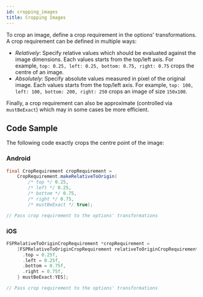 ```yaml
---
id: cropping_images
title: Cropping Images
---
```


To crop an image, define a crop requirement in the options' transformations. A crop requirement can be defined in multiple ways:

- _Relatively_: Specify relative values which should be evaluated against the image dimensions. Each values starts from the top/left axis. For example, `top: 0.25, left: 0.25, bottom: 0.75, right: 0.75` crops the centre of an image.
- _Absolutely_: Specify absolute values measured in pixel of the original image. Each values starts from the top/left axis. For example, `top: 100, left: 100, bottom: 200, right: 250` crops an image of size `150x100`.

Finally, a crop requirement can also be approximate (controlled via `mustBeExact`) which may in some cases be more efficient.

## Code Sample

The following code exactly crops the centre point of the image:

### Android

```java
final CropRequirement cropRequirement =
    CropRequirement.makeRelativeToOrigin(
        /* top */ 0.25,
        /* left */ 0.25,
        /* bottom */ 0.75,
        /* right */ 0.75,
        /* mustBeExact */ true);

// Pass crop requirement to the options' transformations
```

### iOS

```objective-c
FSPRelativeToOriginCropRequirement *cropRequirement =
    [FSPRelativeToOriginCropRequirement relativeToOriginCropRequirementWithValues:{
      .top = 0.25f,
      .left = 0.25f,
      .bottom = 0.75f,
      .right = 0.75f,
    } mustBeExact:YES];

// Pass crop requirement to the options' transformations
```
